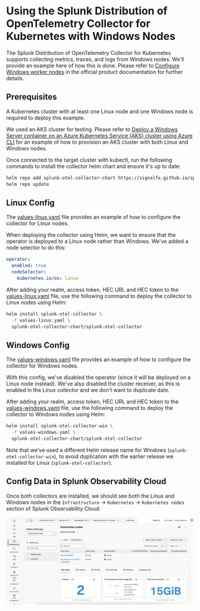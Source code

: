 # Using the Splunk Distribution of OpenTelemetry Collector for Kubernetes with Windows Nodes

The Splunk Distribution of OpenTelemetry Collector for Kubernetes supports collecting metrics, traces, and logs 
from Windows nodes. We'll provide an example here of how this is done.  Please refer to 
[Configure Windows worker nodes](https://docs.splunk.com/observability/en/gdi/opentelemetry/collector-kubernetes/kubernetes-config.html#configure-windows-worker-nodes) 
in the official product documentation for further details. 

## Prerequisites

A Kubernetes cluster with at least one Linux node and one Windows node is required to deploy this example. 

We used an AKS cluster for testing.  Please refer to [Deploy a Windows Server container on an Azure Kubernetes Service (AKS) cluster using Azure CLI](https://learn.microsoft.com/en-us/azure/aks/learn/quick-windows-container-deploy-cli?tabs=add-windows-node-pool) 
for an example of how to provision an AKS cluster with both Linux and Windows nodes.

Once connected to the target cluster with kubectl, run the following commands to install the collector 
helm chart and ensure it's up to date: 

``` bash
helm repo add splunk-otel-collector-chart https://signalfx.github.io/splunk-otel-collector-chart
helm repo update
```

## Linux Config

The [values-linux.yaml](./values-linux.yaml) file provides an example of how to configure the collector for Linux 
nodes.  

When deploying the collector using Helm, we want to ensure that the operator is deployed to a Linux node rather 
than Windows.  We've added a node selector to do this: 

``` yaml
operator:
  enabled: true
  nodeSelector:
    kubernetes.io/os: linux
```

After adding your realm, access token, HEC URL and HEC token to the [values-linux.yaml](./values-linux.yaml) file, use 
the following command to deploy the collector to Linux nodes using Helm: 

``` bash
helm install splunk-otel-collector \
  -f values-linux.yaml \
  splunk-otel-collector-chart/splunk-otel-collector 
```

## Windows Config

The [values-windows.yaml](./values-windows.yaml) file provides an example of how to configure the collector for Windows
nodes.

With this config, we've disabled the operator (since it will be deployed on a Linux node instead).  We've also 
disabled the cluster receiver, as this is enabled in the Linux collector and we don't want to duplicate date. 

After adding your realm, access token, HEC URL and HEC token to the [values-windows.yaml](./values-windows.yaml) file, use
the following command to deploy the collector to Windows nodes using Helm:

``` bash
helm install splunk-otel-collector-win \
  -f values-windows.yaml \
  splunk-otel-collector-chart/splunk-otel-collector 
```

Note that we've used a different Helm release name for Windows (`splunk-otel-collector-win`), to avoid duplication with the earlier release
we installed for Linux (`splunk-otel-collector`). 

## Config Data in Splunk Observability Cloud

Once both collectors are installed, we should see both the Linux and Windows nodes in the 
`Infrastructure` -> `Kubernetes` -> `Kubernetes nodes` section of Splunk Observability Cloud: 

![Linux and Windows K8s Nodes](./images/linux-and-windows-nodes.png)
